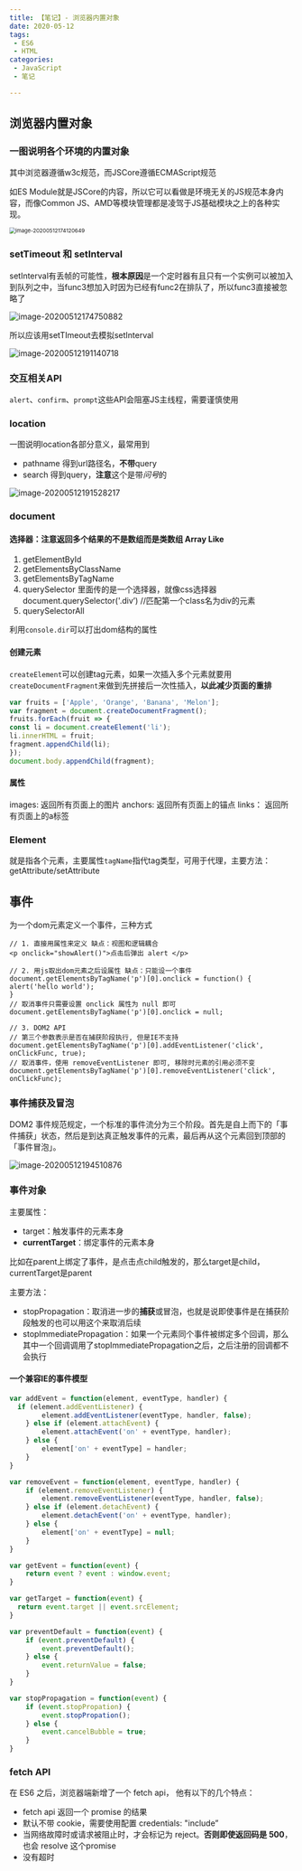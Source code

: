 ```yaml
---
title: 【笔记】- 浏览器内置对象
date: 2020-05-12
tags:
 - ES6
 - HTML
categories:
 - JavaScript
 - 笔记

---
```


## 浏览器内置对象

### 一图说明各个环境的内置对象

其中浏览器遵循w3c规范，而JSCore遵循ECMAScript规范

如ES Module就是JSCore的内容，所以它可以看做是环境无关的JS规范本身内容，而像Common JS、AMD等模块管理都是凌驾于JS基础模块之上的各种实现。

<!-- more -->

<img src="https://kuimo-markdown-pic.oss-cn-hangzhou.aliyuncs.com/image-20200512174120649.png" alt="image-20200512174120649" style="zoom:67%;" />



### **setTimeout** 和 **setInterval**

setInterval有丢帧的可能性，**根本原因**是一个定时器有且只有一个实例可以被加入到队列之中，当func3想加入时因为已经有func2在排队了，所以func3直接被忽略了

![image-20200512174750882](https://kuimo-markdown-pic.oss-cn-hangzhou.aliyuncs.com/image-20200512174750882.png)

所以应该用setTImeout去模拟setInterval

![image-20200512191140718](https://kuimo-markdown-pic.oss-cn-hangzhou.aliyuncs.com/image-20200512191140718.png)

### 交互相关API

`alert`、`confirm`、`prompt`这些API会阻塞JS主线程，需要谨慎使用

### **location**

一图说明location各部分意义，最常用到

- pathname 得到url路径名，**不带**query
- search 得到query，**注意**这个是带*问号*的

![image-20200512191528217](https://kuimo-markdown-pic.oss-cn-hangzhou.aliyuncs.com/image-20200512191528217.png)

### document

#### 选择器：注意返回多个结果的不是数组而是类数组 Array Like

1. getElementById
2. getElementsByClassName
3. getElementsByTagName
4. querySelector  里面传的是一个选择器，就像css选择器 document.querySelector('.div’) //匹配第一个class名为div的元素
5. querySelectorAll

利用`console.dir`可以打出dom结构的属性

#### 创建元素

`createElement`可以创建tag元素，如果一次插入多个元素就要用`createDocumentFragment`来做到先拼接后一次性插入，**以此减少页面的重排**

```javascript
var fruits = ['Apple', 'Orange', 'Banana', 'Melon'];
var fragment = document.createDocumentFragment();
fruits.forEach(fruit => {
const li = document.createElement('li');
li.innerHTML = fruit;
fragment.appendChild(li);
});
document.body.appendChild(fragment);
```

#### 属性

images: 返回所有页面上的图片
anchors: 返回所有页面上的锚点
links： 返回所有页面上的a标签

### **Element**

就是指各个元素，主要属性`tagName`指代tag类型，可用于代理，主要方法：getAttribute/setAttribute

## 事件

为一个dom元素定义一个事件，三种方式

```react
// 1. 直接用属性来定义 缺点：视图和逻辑耦合
<p onclick="showAlert()">点击后弹出 alert </p>

// 2. 用js取出dom元素之后设属性 缺点：只能设一个事件
document.getElementsByTagName('p')[0].onclick = function() {
alert('hello world');
}
// 取消事件只需要设置 onclick 属性为 null 即可
document.getElementsByTagName('p')[0].onclick = null;

// 3. DOM2 API
// 第三个参数表示是否在捕获阶段执行, 但是IE不支持
document.getElementsByTagName('p')[0].addEventListener('click', onClickFunc, true);
// 取消事件，使⽤ removeEventListener 即可, 移除时元素的引用必须不变
document.getElementsByTagName('p')[0].removeEventListener('click',
onClickFunc);

```

### 事件捕获及冒泡

DOM2 事件规范规定，⼀个标准的事件流分为三个阶段。⾸先是⾃上⽽下的「事件捕获」状态，然后是到达真正触发事件的元素，最后再从这个元素回到顶部的「事件冒泡」。

![image-20200512194510876](https://kuimo-markdown-pic.oss-cn-hangzhou.aliyuncs.com/image-20200512194510876.png)

### 事件对象

主要属性：

- target：触发事件的元素本身
- **currentTarget**：绑定事件的元素本身

比如在parent上绑定了事件，是点击点child触发的，那么target是child，currentTarget是parent

主要方法：

- stopPropagation：取消进一步的**捕获**或冒泡，也就是说即使事件是在捕获阶段触发的也可以用这个来取消后续
- stopImmediatePropagation：如果一个元素同个事件被绑定多个回调，那么其中一个回调调用了stopImmediatePropagation之后，之后注册的回调都不会执行

#### 一个兼容IE的事件模型

```javascript
var addEvent = function(element, eventType, handler) {
  if (element.addEventListener) {
		element.addEventListener(eventType, handler, false);
 	} else if (element.attachEvent) {
		element.attachEvent('on' + eventType, handler);
 	} else {
		element['on' + eventType] = handler;
 	}
}

var removeEvent = function(element, eventType, handler) {
	if (element.removeEventListener) {
		element.removeEventListener(eventType, handler, false);
 	} else if (element.detachEvent) {
		element.detachEvent('on' + eventType, handler);
 	} else {
		element['on' + eventType] = null;
 	}
}

var getEvent = function(event) {
	return event ? event : window.event; 
}

var getTarget = function(event) {
  return event.target || event.srcElement; 
}

var preventDefault = function(event) {
	if (event.preventDefault) {
		event.preventDefault();
 	} else {
		event.returnValue = false;
 	}
}

var stopPropagation = function(event) {
	if (event.stopPropation) {
		event.stopPropation();
 	} else {
		event.cancelBubble = true;
 	}
}
```

### **fetch API**

在 ES6 之后，浏览器端新增了⼀个 fetch api， 他有以下的⼏个特点：

- fetch api 返回⼀个 promise 的结果
- 默认不带 cookie，需要使⽤配置 credentials: "include”
- 当⽹络故障时或请求被阻⽌时，才会标记为 reject。**否则即使返回码是 500**，也会 resolve 这个promise
- 没有超时